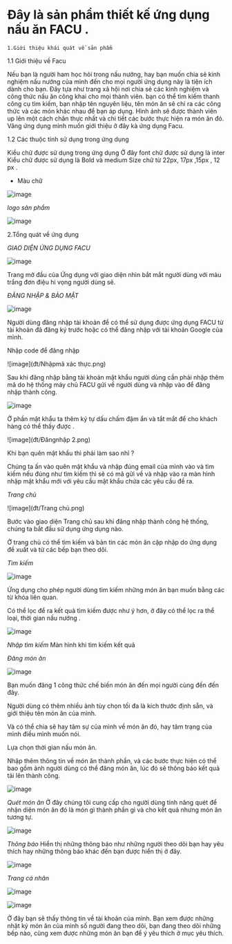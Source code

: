 # Đây là sản phẩm thiết kế ứng dụng nấu ăn FACU .

    1.Giới thiệu khái quát về sản phẩm 

1.1 Giới thiệu về Facu

Nếu bạn là người ham học hỏi trong nấu nướng, hay bạn muốn chia sẻ kinh nghiệm nấu nướng của mình đến cho mọi người  ứng dụng này là tiện ích dành cho bạn. Đây tựa như trang xã hội nơi chia sẻ các kinh nghiệm và công thức nấu ăn công khai cho mọi  thành viên. bạn có thể tìm kiếm  thanh công cụ tìm kiếm, bạn nhập tên nguyên liệu, tên món ăn sẽ chỉ ra các công thức và các món khác nhau để bạn áp dụng. Hình ảnh sẽ được thành viên up lên  một cách chân thực nhất và chi tiết các bước thực hiện ra món ăn đó. Vâng ứng dụng mình muốn giới thiệu ở đây kà ứng dụng Facu.

1.2   Các thuộc tính sử dụng trong ứng dụng

Kiểu chữ được sử dụng trong ứng dụng
Ở đây font chữ được sử dụng là inter
Kiểu chữ được sử dụng là Bold và medium
Size chữ từ 22px, 17px ,15px ,  12 px .

* Màu chữ 

![image](Colors.png)

*logo sản phẩm*
 
 ![image](đt/Group75.png)

2.Tổng quát về ứng dụng                                                                                                           
 
 
*GIAO DIỆN  ỨNG DỤNG FACU*

 ![image](đt/Onboarding.png)

Trang  mở đầu của Ứng dụng  với giao diện nhìn bắt mắt người dùng với màu trắng đơn điệu hi vọng người dùng sẽ.

*ĐĂNG NHẬP & BẢO MẬT*

 ![image](dt/dangnhap.png)

Người dùng đăng nhập tài khoản để có thể sử dụng được ứng dụng FACU từ tài khoản đã đăng ký trước hoặc có thể đăng nhập với tài khoản Google của mình.

 
Nhập code để đăng nhập

  ![image](đt/Nhậpmã xác thực.png)
 
Sau khi đăng nhập bằng tài khoản mật khẩu người dùng cần phải nhập thêm mã do hệ thống máy chủ FACU gửi về người dùng và nhập vào để đăng nhập thành công.
 
  ![image](đt/Nhậpmãbảomật.png)
 
Ở phần mật khẩu  ta thêm ký tự dấu chấm đậm ẩn và tắt mắt để cho khách hàng có thể thấy được .

 ![image](đt/Đăngnhập 2.png)

 
Khi bạn quên mật khẩu thì phải làm sao nhỉ ?

Chúng ta ấn vào quên mật khẩu và nhập đúng email của mình vào và tìm kiếm nếu đúng  như tìm kiếm thì sẽ có mã gửi về và nhập vào ra màn hình nhập mật khẩu mới với yêu cầu mật khẩu chứa các yêu cầu đề ra.

*Trang chủ*
 
  ![image](đt/Trang chủ.png)
  
Bước vào giao diện Trang chủ sau khi đăng nhập thành công hệ thống, chúng ta bắt đầu sử dụng ứng dụng nào.

Ở trang chủ có thể tìm kiếm và bản tin các món ăn cập nhập do ứng dụng đề xuất và từ các bếp bạn theo dõi.
 
 
*Tìm kiếm*

 ![image](đt/TìmKiếm.png)

Ứng dụng cho phép người dùng tìm kiếm những món ăn bạn muốn bằng các từ khóa liên quan.

Có thể lọc để ra kết quả tìm kiếm được như ý hơn, ở đây có thể lọc ra thể loại, thời gian nấu nướng .
 
  ![image](đt/Tìmkiếmlọc.png)
 
*Nhập tìm kiếm*
Màn hình khi tìm kiếm kết quả
 
 
*Đăng món ăn*

 ![image](đt/Upload-step2.png)

Bạn muốn đăng 1 công thức chế biến món ăn đến mọi người cùng đến đến đây.

Người dùng có thêm nhiều ảnh tùy chọn tối đa là kích thước định sẵn, và giới thiệu tên món ăn của mình.

Và có thể chia sẽ hay tâm sự của mình về món ăn đó, hay tâm trạng của mình điều mình muốn nói.

Lựa chọn thời gian nấu món ăn.

 
Nhập thêm thông tin về món ăn thành phần, và các bước thực hiện có thể bao gồm ảnh người dùng có thể đăng món ăn, lúc đó sẽ thông báo kết quả tải lên thành công.
 
  ![image](đt/Upload-success.png)
 
*Quét món ăn*
Ở đây chúng tôi cung cấp cho người dùng tính năng quét để nhận diện món ăn đó là món gì thành phần gì và cho kết quả nhưng món ăn tương tự.
 
  ![image](đt/Group75.png)
 
*Thông báo*
Hiển thị những thông báo như những người theo dõi bạn hay yêu thích hay những thông báo khác đến bạn được hiển thị ở đây.

  ![image](đt/Scan-camera.png)
 
*Trang cá nhân*

 ![image](đt/Trangcánhân.png)
 
  ![image](đt/Trangcánhân1ngkhac.png)
 
Ở đây bạn sẽ thấy thông tin về tài khoản của mình.  Bạn xem được những nhật ký món ăn của mình số người đang theo dõi, bạn đang theo dõi những bếp nào, cũng xem được những món ăn bạn để ý yêu thích ở mục yêu thích.
 
 
